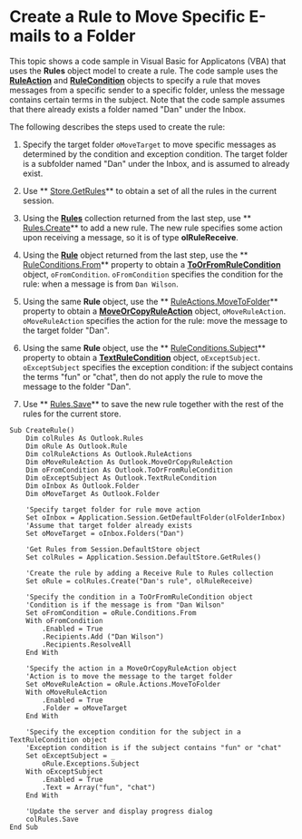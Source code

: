 
# Create a Rule to Move Specific E-mails to a Folder

This topic shows a code sample in Visual Basic for Applicatons (VBA) that uses the  **Rules** object model to create a rule. The code sample uses the **[RuleAction](6451788f-e5ed-239c-a34d-b564b52d8955.md)** and **[RuleCondition](e03f91c2-2c08-b036-104a-d6246f28bc2d.md)** objects to specify a rule that moves messages from a specific sender to a specific folder, unless the message contains certain terms in the subject. Note that the code sample assumes that there already exists a folder named "Dan" under the Inbox.

The following describes the steps used to create the rule:

1. Specify the target folder  `oMoveTarget` to move specific messages as determined by the condition and exception condition. The target folder is a subfolder named "Dan" under the Inbox, and is assumed to already exist.
    
2. Use  ** [Store.GetRules](06048799-e162-68f9-17c2-d80c25e2c55e.md)** to obtain a set of all the rules in the current session.
    
3. Using the  **[Rules](dd41b4de-bf5f-5532-46c9-394a5d078bec.md)** collection returned from the last step, use ** [Rules.Create](84789ccc-a6c2-9f79-5338-45b03b116dd5.md)** to add a new rule. The new rule specifies some action upon receiving a message, so it is of type **olRuleReceive**.
    
4. Using the  **[Rule](ea2ddbcc-fd65-a636-c6da-79950033f385.md)** object returned from the last step, use the ** [RuleConditions.From](3ebda0d0-ba44-95c6-ed02-a9c6acbf1f1c.md)** property to obtain a **[ToOrFromRuleCondition](ec5cae2a-cde8-5681-6a49-74e2f0226a4f.md)** object, `oFromCondition`.  `oFromCondition` specifies the condition for the rule: when a message is from `Dan Wilson`. 
    
5. Using the same  **Rule** object, use the ** [RuleActions.MoveToFolder](6d9c577d-e022-72fc-45f2-bdda7a8761de.md)** property to obtain a **[MoveOrCopyRuleAction](db951ad8-0d05-1696-acf4-c1da4fbdee33.md)** object, `oMoveRuleAction`.  `oMoveRuleAction` specifies the action for the rule: move the message to the target folder "Dan".
    
6. Using the same  **Rule** object, use the ** [RuleConditions.Subject](d6d51efb-9eec-0c07-ca8f-616791822f91.md)** property to obtain a **[TextRuleCondition](87e9ca00-7577-02c2-fb6f-a5dc2054ad8b.md)** object, `oExceptSubject`.  `oExceptSubject` specifies the exception condition: if the subject contains the terms "fun" or "chat", then do not apply the rule to move the message to the folder "Dan".
    
7. Use  ** [Rules.Save](d838eca0-4ec5-ab43-a031-fd65ab7d9f3c.md)** to save the new rule together with the rest of the rules for the current store.
    



```
Sub CreateRule() 
    Dim colRules As Outlook.Rules 
    Dim oRule As Outlook.Rule 
    Dim colRuleActions As Outlook.RuleActions 
    Dim oMoveRuleAction As Outlook.MoveOrCopyRuleAction 
    Dim oFromCondition As Outlook.ToOrFromRuleCondition 
    Dim oExceptSubject As Outlook.TextRuleCondition 
    Dim oInbox As Outlook.Folder 
    Dim oMoveTarget As Outlook.Folder 
 
    'Specify target folder for rule move action 
    Set oInbox = Application.Session.GetDefaultFolder(olFolderInbox) 
    'Assume that target folder already exists 
    Set oMoveTarget = oInbox.Folders("Dan") 
     
    'Get Rules from Session.DefaultStore object 
    Set colRules = Application.Session.DefaultStore.GetRules() 
     
    'Create the rule by adding a Receive Rule to Rules collection 
    Set oRule = colRules.Create("Dan's rule", olRuleReceive) 
 
    'Specify the condition in a ToOrFromRuleCondition object 
    'Condition is if the message is from "Dan Wilson" 
    Set oFromCondition = oRule.Conditions.From 
    With oFromCondition 
        .Enabled = True 
        .Recipients.Add ("Dan Wilson") 
        .Recipients.ResolveAll 
    End With 
 
    'Specify the action in a MoveOrCopyRuleAction object 
    'Action is to move the message to the target folder 
    Set oMoveRuleAction = oRule.Actions.MoveToFolder 
    With oMoveRuleAction 
        .Enabled = True 
        .Folder = oMoveTarget 
    End With 
 
    'Specify the exception condition for the subject in a TextRuleCondition object 
    'Exception condition is if the subject contains "fun" or "chat" 
    Set oExceptSubject = _ 
        oRule.Exceptions.Subject 
    With oExceptSubject 
        .Enabled = True 
        .Text = Array("fun", "chat") 
    End With 
 
    'Update the server and display progress dialog 
    colRules.Save 
End Sub 
```

